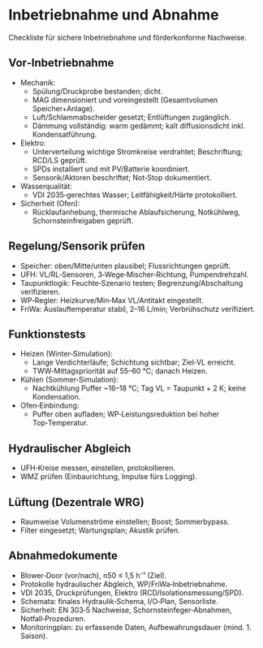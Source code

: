 # Inbetriebnahme und Abnahme

Checkliste für sichere Inbetriebnahme und förderkonforme Nachweise.

## Vor‑Inbetriebnahme

- Mechanik:
  - Spülung/Druckprobe bestanden; dicht.
  - MAG dimensioniert und voreingestellt (Gesamtvolumen Speicher+Anlage).
  - Luft/Schlammabscheider gesetzt; Entlüftungen zugänglich.
  - Dämmung vollständig: warm gedämmt; kalt diffusionsdicht inkl. Kondensatführung.
- Elektro:
  - Unterverteilung wichtige Stromkreise verdrahtet; Beschriftung; RCD/LS geprüft.
  - SPDs installiert und mit PV/Batterie koordiniert.
  - Sensorik/Aktoren beschriftet; Not‑Stop dokumentiert.
- Wasserqualität:
  - VDI 2035‑gerechtes Wasser; Leitfähigkeit/Härte protokolliert.
- Sicherheit (Ofen):
  - Rücklaufanhebung, thermische Ablaufsicherung, Notkühlweg, Schornsteinfreigaben geprüft.

## Regelung/Sensorik prüfen

- Speicher: oben/Mitte/unten plausibel; Flussrichtungen geprüft.
- UFH: VL/RL‑Sensoren, 3‑Wege‑Mischer‑Richtung, Pumpendrehzahl.
- Taupunktlogik: Feuchte‑Szenario testen; Begrenzung/Abschaltung verifizieren.
- WP‑Regler: Heizkurve/Min‑Max VL/Antitakt eingestellt.
- FriWa: Auslauftemperatur stabil, 2–16 L/min; Verbrühschutz verifiziert.

## Funktionstests

- Heizen (Winter‑Simulation):
  - Lange Verdichterläufe; Schichtung sichtbar; Ziel‑VL erreicht.
  - TWW‑Mittagspriorität auf 55–60 °C; danach Heizen.
- Kühlen (Sommer‑Simulation):
  - Nachtkühlung Puffer ~16–18 °C; Tag VL = Taupunkt + 2 K; keine Kondensation.
- Ofen‑Einbindung:
  - Puffer oben aufladen; WP‑Leistungsreduktion bei hoher Top‑Temperatur.

## Hydraulischer Abgleich

- UFH‑Kreise messen, einstellen, protokollieren.
- WMZ prüfen (Einbaurichtung, Impulse fürs Logging).

## Lüftung (Dezentrale WRG)

- Raumweise Volumenströme einstellen; Boost; Sommerbypass.
- Filter eingesetzt; Wartungsplan; Akustik prüfen.

## Abnahmedokumente

- Blower‑Door (vor/nach), n50 ≤ 1,5 h⁻¹ (Ziel).
- Protokolle hydraulischer Abgleich, WP/FriWa‑Inbetriebnahme.
- VDI 2035, Druckprüfungen, Elektro (RCD/Isolationsmessung/SPD).
- Schemata: finales Hydraulik‑Schema, I/O‑Plan, Sensorliste.
- Sicherheit: EN 303‑5 Nachweise, Schornsteinfeger‑Abnahmen, Notfall‑Prozeduren.
- Monitoringplan: zu erfassende Daten, Aufbewahrungsdauer (mind. 1. Saison).
